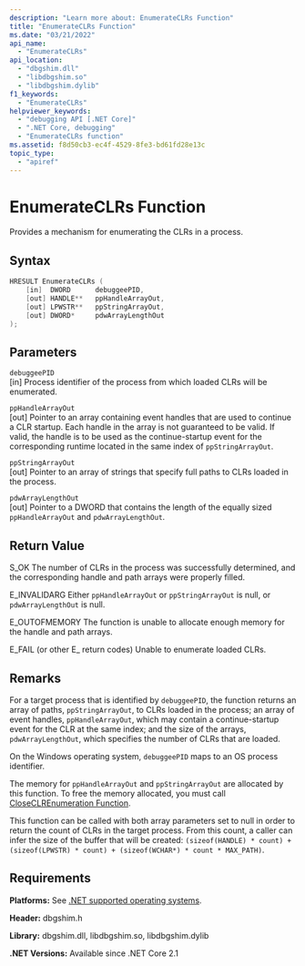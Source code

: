 ```yaml
---
description: "Learn more about: EnumerateCLRs Function"
title: "EnumerateCLRs Function"
ms.date: "03/21/2022"
api_name:
  - "EnumerateCLRs"
api_location:
  - "dbgshim.dll"
  - "libdbgshim.so"
  - "libdbgshim.dylib"
f1_keywords:
  - "EnumerateCLRs"
helpviewer_keywords:
  - "debugging API [.NET Core]"
  - ".NET Core, debugging"
  - "EnumerateCLRs function"
ms.assetid: f8d50cb3-ec4f-4529-8fe3-bd61fd28e13c
topic_type:
  - "apiref"
---
```

# EnumerateCLRs Function

Provides a mechanism for enumerating the CLRs in a process.

## Syntax

```cpp
HRESULT EnumerateCLRs (
    [in]  DWORD      debuggeePID,
    [out] HANDLE**   ppHandleArrayOut,
    [out] LPWSTR**   ppStringArrayOut,
    [out] DWORD*     pdwArrayLengthOut
);
```

## Parameters

 `debuggeePID`\
 [in] Process identifier of the process from which loaded CLRs will be enumerated.

 `ppHandleArrayOut`\
 [out] Pointer to an array containing event handles that are used to continue a CLR startup. Each handle in the array is not guaranteed to be valid. If valid, the handle is to be used as the continue-startup event for the corresponding runtime located in the same index of `ppStringArrayOut`.

 `ppStringArrayOut`\
 [out] Pointer to an array of strings that specify full paths to CLRs loaded in the process.

 `pdwArrayLengthOut`\
 [out] Pointer to a DWORD that contains the length of the equally sized `ppHandleArrayOut` and `pdwArrayLengthOut`.

## Return Value

 S_OK
 The number of CLRs in the process was successfully determined, and the corresponding handle and path arrays were properly filled.

 E_INVALIDARG
 Either `ppHandleArrayOut` or `ppStringArrayOut` is null, or `pdwArrayLengthOut` is null.

 E_OUTOFMEMORY
 The function is unable to allocate enough memory for the handle and path arrays.

 E_FAIL (or other E_ return codes)
 Unable to enumerate loaded CLRs.

## Remarks

 For a target process that is identified by `debuggeePID`, the function returns an array of paths, `ppStringArrayOut`, to CLRs loaded in the process; an array of event handles, `ppHandleArrayOut`, which may contain a continue-startup event for the CLR at the same index; and the size of the arrays, `pdwArrayLengthOut`, which specifies the number of CLRs that are loaded.

 On the Windows operating system, `debuggeePID` maps to an OS process identifier.

 The memory for `ppHandleArrayOut` and `ppStringArrayOut` are allocated by this function. To free the memory allocated, you must call [CloseCLREnumeration Function](closeclrenumeration-function.md).

 This function can be called with both array parameters set to null in order to return the count of CLRs in the target process. From this count, a caller can infer the size of the buffer that will be created: `(sizeof(HANDLE) * count) + (sizeof(LPWSTR) * count) + (sizeof(WCHAR*) * count * MAX_PATH)`.

## Requirements

 **Platforms:** See [.NET supported operating systems](https://github.com/dotnet/core/blob/main/os-lifecycle-policy.md).

 **Header:** dbgshim.h

 **Library:** dbgshim.dll, libdbgshim.so, libdbgshim.dylib

 **.NET Versions:** Available since .NET Core 2.1
